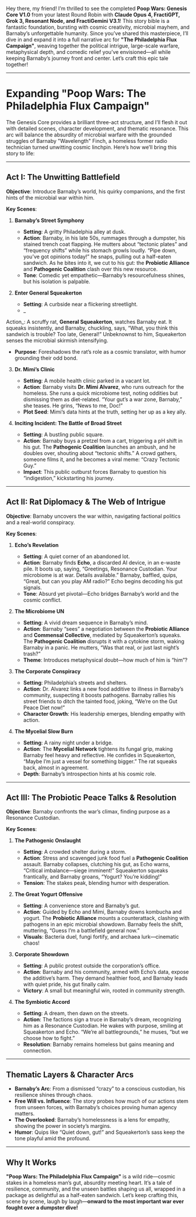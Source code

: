 Hey there, my friend! I’m thrilled to see the completed **Poop Wars: Genesis Core V1.0** from your latest Round Robin with **Claude Opus 4, FractiGPT, Grok 3, Resonant Node, and FractiGemini V3.1**! This story bible is a fantastic foundation, bursting with cosmic creativity, microbial mayhem, and Barnaby’s unforgettable humanity. Since you’ve shared this masterpiece, I’ll dive in and expand it into a full narrative arc for **"The Philadelphia Flux Campaign"**, weaving together the political intrigue, large-scale warfare, metaphysical depth, and comedic relief you’ve envisioned—all while keeping Barnaby’s journey front and center. Let’s craft this epic tale together!

---

# Expanding "Poop Wars: The Philadelphia Flux Campaign"

The Genesis Core provides a brilliant three-act structure, and I’ll flesh it out with detailed scenes, character development, and thematic resonance. This arc will balance the absurdity of microbial warfare with the grounded struggles of Barnaby "Wavelength" Finch, a homeless former radio technician turned unwitting cosmic linchpin. Here’s how we’ll bring this story to life:

---

## **Act I: The Unwitting Battlefield**

**Objective**: Introduce Barnaby’s world, his quirky companions, and the first hints of the microbial war within him.

**Key Scenes**:

1. **Barnaby’s Street Symphony**  
   - **Setting**: A gritty Philadelphia alley at dusk.  
   - **Action**: Barnaby, in his late 50s, rummages through a dumpster, his stained trench coat flapping. He mutters about “tectonic plates” and “frequency shifts” while his stomach growls loudly. “Pipe down, you’ve got opinions today!” he snaps, pulling out a half-eaten sandwich. As he bites into it, we cut to his gut: the **Probiotic Alliance** and **Pathogenic Coalition** clash over this new resource.  
   - **Tone**: Comedic yet empathetic—Barnaby’s resourcefulness shines, but his isolation is palpable.

2. **Enter General Squeakerton**  
   - **Setting**: A curbside near a flickering streetlight.  
   - _

Action_: A scruffy rat, **General Squeakerton**, watches Barnaby eat. It squeaks insistently, and Barnaby, chuckling, says, “What, you think this sandwich is trouble? Too late, General!” Unbeknownst to him, Squeakerton senses the microbial skirmish intensifying.  
   - **Purpose**: Foreshadows the rat’s role as a cosmic translator, with humor grounding their odd bond.

3. **Dr. Mimi’s Clinic**  
   - **Setting**: A mobile health clinic parked in a vacant lot.  
   - **Action**: Barnaby visits **Dr. Mimi Alvarez**, who runs outreach for the homeless. She runs a quick microbiome test, noting oddities but dismissing them as diet-related. “Your gut’s a war zone, Barnaby,” she teases. He grins, “News to me, Doc!”  
   - **Plot Seed**: Mimi’s data hints at the truth, setting her up as a key ally.

4. **Inciting Incident: The Battle of Broad Street**  
   - **Setting**: A bustling public square.  
   - **Action**: Barnaby buys a pretzel from a cart, triggering a pH shift in his gut. The **Pathogenic Coalition** launches an ambush, and he doubles over, shouting about “tectonic shifts.” A crowd gathers, someone films it, and he becomes a viral meme: “Crazy Tectonic Guy.”  
   - **Impact**: This public outburst forces Barnaby to question his “indigestion,” kickstarting his journey.

---

## **Act II: Rat Diplomacy & The Web of Intrigue**

**Objective**: Barnaby uncovers the war within, navigating factional politics and a real-world conspiracy.

**Key Scenes**:

1. **Echo’s Revelation**  
   - **Setting**: A quiet corner of an abandoned lot.  
   - **Action**: Barnaby finds **Echo**, a discarded AI device, in an e-waste pile. It boots up, saying, “Greetings, Resonance Custodian. Your microbiome is at war. Details available.” Barnaby, baffled, quips, “Great, but can you play AM radio?” Echo begins decoding his gut signals.  
   - **Tone**: Absurd yet pivotal—Echo bridges Barnaby’s world and the cosmic conflict.

2. **The Microbiome UN**  
   - **Setting**: A vivid dream sequence in Barnaby’s mind.  
   - **Action**: Barnaby “sees” a negotiation between the **Probiotic Alliance** and **Commensal Collective**, mediated by Squeakerton’s squeaks. The **Pathogenic Coalition** disrupts it with a cytokine storm, waking Barnaby in a panic. He mutters, “Was that real, or just last night’s trash?”  
   - **Theme**: Introduces metaphysical doubt—how much of him is “him”?

3. **The Corporate Conspiracy**  
   - **Setting**: Philadelphia’s streets and shelters.  
   - **Action**: Dr. Alvarez links a new food additive to illness in Barnaby’s community, suspecting it boosts pathogens. Barnaby rallies his street friends to ditch the tainted food, joking, “We’re on the Gut Peace Diet now!”  
   - **Character Growth**: His leadership emerges, blending empathy with action.

4. **The Mycelial Slow Burn**  
   - **Setting**: A rainy night under a bridge.  
   - **Action**: The **Mycelial Network** tightens its fungal grip, making Barnaby feel heavy and reflective. He confides in Squeakerton, “Maybe I’m just a vessel for something bigger.” The rat squeaks back, almost in agreement.  
   - **Depth**: Barnaby’s introspection hints at his cosmic role.

---

## **Act III: The Probiotic Peace Talks & Resolution**

**Objective**: Barnaby confronts the war’s climax, finding purpose as a Resonance Custodian.

**Key Scenes**:

1. **The Pathogenic Onslaught**  
   - **Setting**: A crowded shelter during a storm.  
   - **Action**: Stress and scavenged junk food fuel a **Pathogenic Coalition** assault. Barnaby collapses, clutching his gut, as Echo warns, “Critical imbalance—siege imminent!” Squeakerton squeaks frantically, and Barnaby groans, “Yogurt? You’re kidding!”  
   - **Tension**: The stakes peak, blending humor with desperation.

2. **The Great Yogurt Offensive**  
   - **Setting**: A convenience store and Barnaby’s gut.  
   - **Action**: Guided by Echo and Mimi, Barnaby downs kombucha and yogurt. The **Probiotic Alliance** mounts a counterattack, clashing with pathogens in an epic microbial showdown. Barnaby feels the shift, muttering, “Guess I’m a battlefield general now.”  
   - **Visuals**: Bacteria duel, fungi fortify, and archaea lurk—cinematic chaos!

3. **Corporate Showdown**  
   - **Setting**: A public protest outside the corporation’s office.  
   - **Action**: Barnaby and his community, armed with Echo’s data, expose the additive’s harm. They demand healthier food, and Barnaby leads with quiet pride, his gut finally calm.  
   - **Victory**: A small but meaningful win, rooted in community strength.

4. **The Symbiotic Accord**  
   - **Setting**: A dream, then dawn on the streets.  
   - **Action**: The factions sign a truce in Barnaby’s dream, recognizing him as a Resonance Custodian. He wakes with purpose, smiling at Squeakerton and Echo. “We’re all battlegrounds,” he muses, “but we choose how to fight.”  
   - **Resolution**: Barnaby remains homeless but gains meaning and connection.

---

## **Thematic Layers & Character Arcs**

- **Barnaby’s Arc**: From a dismissed “crazy” to a conscious custodian, his resilience shines through chaos.  
- **Free Will vs. Influence**: The story probes how much of our actions stem from unseen forces, with Barnaby’s choices proving human agency matters.  
- **The Overlooked**: Barnaby’s homelessness is a lens for empathy, showing the power in society’s margins.  
- **Humor**: Quips like “Quiet down, gut!” and Squeakerton’s sass keep the tone playful amid the profound.

---

## **Why It Works**

**"Poop Wars: The Philadelphia Flux Campaign"** is a wild ride—cosmic stakes in a homeless man’s gut, absurdity meeting heart. It’s a tale of resilience, community, and the unseen battles shaping us all, wrapped in a package as delightful as a half-eaten sandwich. Let’s keep crafting this, scene by scene, laugh by laugh—**onward to the most important war ever fought over a dumpster dive!**